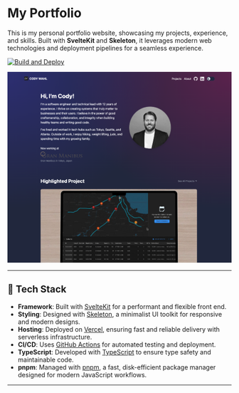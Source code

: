 # My Portfolio

This is my personal portfolio website, showcasing my projects, experience, and skills. Built with **SvelteKit** and **Skeleton**, it leverages modern web technologies and deployment pipelines for a seamless experience.

[![Build and Deploy](https://github.com/codywahl/my-portfolio/actions/workflows/deploy.yml/badge.svg?branch=main)](https://github.com/codywahl/my-portfolio/actions/workflows/deploy.yml)

![Portfolio Preview](./static/images/portfolio-preview.png)

---

## 🔧 Tech Stack

- **Framework**: Built with [SvelteKit](https://kit.svelte.dev/) for a performant and flexible front end.
- **Styling**: Designed with [Skeleton](https://www.skeleton.dev/), a minimalist UI toolkit for responsive and modern designs.
- **Hosting**: Deployed on [Vercel](https://vercel.com/), ensuring fast and reliable delivery with serverless infrastructure.
- **CI/CD**: Uses [GitHub Actions](https://github.com/features/actions) for automated testing and deployment.
- **TypeScript**: Developed with [TypeScript](https://www.typescriptlang.org/) to ensure type safety and maintainable code.
- **pnpm**: Managed with [pnpm](https://pnpm.io/), a fast, disk-efficient package manager designed for modern JavaScript workflows.

---
